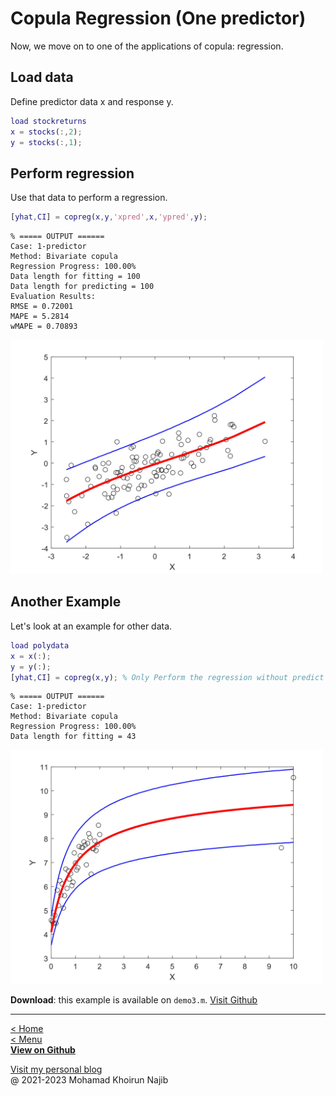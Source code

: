 # Copula Regression (One predictor)

Now, we move on to one of the applications of copula: regression.

## Load data

Define predictor data x and response y.

```matlab
load stockreturns
x = stocks(:,2);
y = stocks(:,1);
```

## Perform regression

Use that data to perform a regression.

```matlab
[yhat,CI] = copreg(x,y,'xpred',x,'ypred',y);
```

```plaintext
% ===== OUTPUT ======
Case: 1-predictor
Method: Bivariate copula
Regression Progress: 100.00%
Data length for fitting = 100
Data length for predicting = 100
Evaluation Results:
RMSE = 0.72001
MAPE = 5.2814
wMAPE = 0.70893
```

<img width=500px src="img/reg1.jpg">

## Another Example
Let's look at an example for other data.

```matlab
load polydata
x = x(:);
y = y(:);
[yhat,CI] = copreg(x,y); % Only Perform the regression without predict data
```

```plaintext
% ===== OUTPUT ======
Case: 1-predictor
Method: Bivariate copula
Regression Progress: 100.00%
Data length for fitting = 43
```

<img width=500px src="img/reg2.jpg">

**Download**: this example is available on `demo3.m`. [Visit Github](https://github.com/mkhoirun-najiboi/mycopula)

---
[< Home](home.md)\
[< Menu](home.md#menu)\
[**View on Github**](https://github.com/mkhoirun-najiboi/mycopula)

[Visit my personal blog](https://emkanajib.blogspot.com/)\
@ 2021-2023 Mohamad Khoirun Najib
